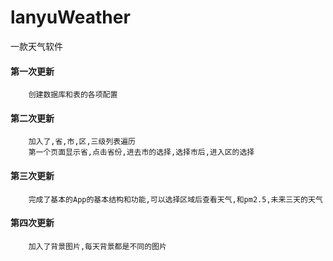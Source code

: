 # lanyuWeather
一款天气软件

#### 第一次更新
        创建数据库和表的各项配置

#### 第二次更新

        加入了,省,市,区,三级列表遍历
        第一个页面显示省,点击省份,进去市的选择,选择市后,进入区的选择

#### 第三次更新

        完成了基本的App的基本结构和功能,可以选择区域后查看天气,和pm2.5,未来三天的天气

#### 第四次更新
        加入了背景图片,每天背景都是不同的图片
